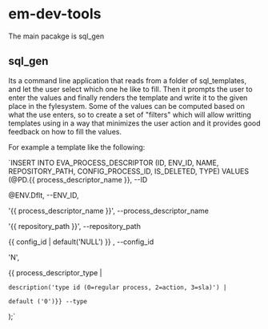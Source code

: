 # em-dev-tools
 The main pacakge is sql_gen
 
 ## sql_gen
  Its a command line application that reads from a folder of sql_templates, and let the user select which one he like to fill. Then it prompts the user to enter the values and finally renders the template and write it to the given place in the fylesystem.
  Some of the values can be computed based on what the use enters, so to create a set of "filters" which will allow writting templates using in a way that minimizes the user action and it provides good feedback on how to fill the values.
 
For example a template like the following:


`INSERT INTO EVA_PROCESS_DESCRIPTOR (ID, ENV_ID, NAME, REPOSITORY_PATH, CONFIG_PROCESS_ID, IS_DELETED, TYPE) 
VALUES (@PD.{{ process_descriptor_name }}, --ID

 @ENV.Dflt, --ENV_ID,
 
 '{{ process_descriptor_name }}', --process_descriptor_name
 
 '{{ repository_path }}', --repository_path 
 
 {{ config_id | default('NULL') }} , --config_id
 
 'N',
 
 {{ process_descriptor_type |
 
    description('type id (0=regular process, 2=action, 3=sla)') |
    
    default ('0')}} --type
    
);`



  
  
 
  
